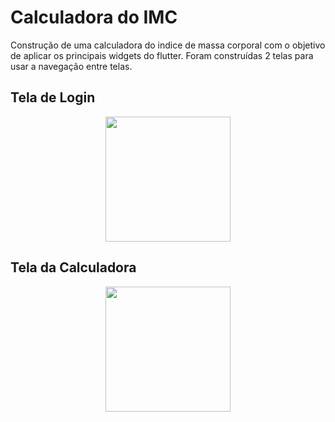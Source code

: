 # Calculadora do IMC

Construção de uma calculadora do indice de massa corporal com o objetivo de aplicar os principais widgets do flutter. Foram construídas 2 telas para usar a navegação entre telas.

## Tela de Login
<div align="center">
<img src="https://user-images.githubusercontent.com/63858217/150261824-21ee5777-3eb3-40e3-bb97-daf68b615a4e.jpeg" width="200px" />
</div>

## Tela da Calculadora
<div align="center">
<img src="https://user-images.githubusercontent.com/63858217/150262069-2914b984-d04f-4817-8588-fd308ef99fe3.jpeg" width="200px" />
</div>
